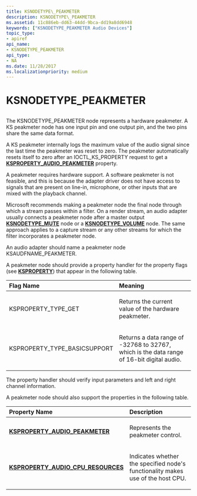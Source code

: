 ```yaml
---
title: KSNODETYPE\_PEAKMETER
description: KSNODETYPE\_PEAKMETER
ms.assetid: 11c886eb-dd63-44dd-9bca-dd19a8dd6948
keywords: ["KSNODETYPE_PEAKMETER Audio Devices"]
topic_type:
- apiref
api_name:
- KSNODETYPE_PEAKMETER
api_type:
- NA
ms.date: 11/28/2017
ms.localizationpriority: medium
---
```


# KSNODETYPE\_PEAKMETER


## <span id="ddk_ksnodetype_peakmeter_ks"></span><span id="DDK_KSNODETYPE_PEAKMETER_KS"></span>


The KSNODETYPE\_PEAKMETER node represents a hardware peakmeter. A KS peakmeter node has one input pin and one output pin, and the two pins share the same data format.

A KS peakmeter internally logs the maximum value of the audio signal since the last time the peakmeter was reset to zero. The peakmeter automatically resets itself to zero after an IOCTL\_KS\_PROPERTY request to get a [**KSPROPERTY\_AUDIO\_PEAKMETER**](ksproperty-audio-peakmeter.md) property.

A peakmeter requires hardware support. A software peakmeter is not feasible, and this is because the adapter driver does not have access to signals that are present on line-in, microphone, or other inputs that are mixed with the playback channel.

Microsoft recommends making a peakmeter node the final node through which a stream passes within a filter. On a render stream, an audio adapter usually connects a peakmeter node after a master output [**KSNODETYPE\_MUTE**](ksnodetype-mute.md) node or a [**KSNODETYPE\_VOLUME**](ksnodetype-volume.md) node. The same approach applies to a capture stream or any other streams for which the filter incorporates a peakmeter node.

An audio adapter should name a peakmeter node KSAUDFNAME\_PEAKMETER.

A peakmeter node should provide a property handler for the property flags (see [**KSPROPERTY**](https://msdn.microsoft.com/library/windows/hardware/ff564262)) that appear in the following table.

<table>
<colgroup>
<col width="50%" />
<col width="50%" />
</colgroup>
<thead>
<tr class="header">
<th align="left">Flag Name</th>
<th align="left">Meaning</th>
</tr>
</thead>
<tbody>
<tr class="odd">
<td align="left"><p>KSPROPERTY_TYPE_GET</p></td>
<td align="left"><p>Returns the current value of the hardware peakmeter.</p></td>
</tr>
<tr class="even">
<td align="left"><p>KSPROPERTY_TYPE_BASICSUPPORT</p></td>
<td align="left"><p>Returns a data range of -32768 to 32767, which is the data range of 16-bit digital audio.</p></td>
</tr>
</tbody>
</table>

 

The property handler should verify input parameters and left and right channel information.

A peakmeter node should also support the properties in the following table.

<table>
<colgroup>
<col width="50%" />
<col width="50%" />
</colgroup>
<thead>
<tr class="header">
<th align="left">Property Name</th>
<th align="left">Description</th>
</tr>
</thead>
<tbody>
<tr class="odd">
<td align="left"><p><a href="ksproperty-audio-peakmeter.md" data-raw-source="[&lt;strong&gt;KSPROPERTY_AUDIO_PEAKMETER&lt;/strong&gt;](ksproperty-audio-peakmeter.md)"><strong>KSPROPERTY_AUDIO_PEAKMETER</strong></a></p></td>
<td align="left"><p>Represents the peakmeter control.</p></td>
</tr>
<tr class="even">
<td align="left"><p><a href="ksproperty-audio-cpu-resources.md" data-raw-source="[&lt;strong&gt;KSPROPERTY_AUDIO_CPU_RESOURCES&lt;/strong&gt;](ksproperty-audio-cpu-resources.md)"><strong>KSPROPERTY_AUDIO_CPU_RESOURCES</strong></a></p></td>
<td align="left"><p>Indicates whether the specified node&#39;s functionality makes use of the host CPU.</p></td>
</tr>
</tbody>
</table>

 

 

 





